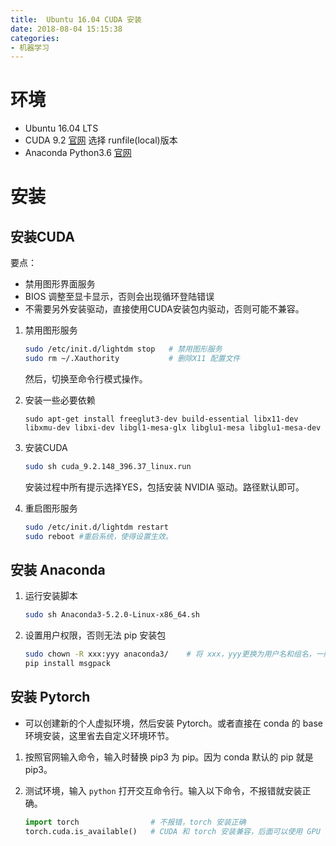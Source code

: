 ```yaml
---
title:  Ubuntu 16.04 CUDA 安装
date: 2018-08-04 15:15:38
categories:
- 机器学习
---
```


# 环境
* Ubuntu 16.04 LTS
* CUDA 9.2 [官网](https://developer.nvidia.com/cuda-toolkit) 选择 runfile(local)版本
* Anaconda Python3.6 [官网](https://www.anaconda.com/download/)

<!-- more -->

# 安装

## 安装CUDA

要点：
* 禁用图形界面服务
* BIOS 调整至显卡显示，否则会出现循环登陆错误
* 不需要另外安装驱动，直接使用CUDA安装包内驱动，否则可能不兼容。

1. 禁用图形服务

    ```bash
    sudo /etc/init.d/lightdm stop   # 禁用图形服务
    sudo rm ~/.Xauthority           # 删除X11 配置文件
    ```

    然后，切换至命令行模式操作。


2. 安装一些必要依赖

    ```
    sudo apt-get install freeglut3-dev build-essential libx11-dev libxmu-dev libxi-dev libgl1-mesa-glx libglu1-mesa libglu1-mesa-dev
    ```

3. 安装CUDA

    ```bash
    sudo sh cuda_9.2.148_396.37_linux.run
    ```

    安装过程中所有提示选择YES，包括安装 NVIDIA 驱动。路径默认即可。

4. 重启图形服务

    ```bash
    sudo /etc/init.d/lightdm restart
    sudo reboot #重启系统，使得设置生效。
    ```

## 安装 Anaconda

1. 运行安装脚本

    ```bash
    sudo sh Anaconda3-5.2.0-Linux-x86_64.sh
    ```

2. 设置用户权限，否则无法 pip 安装包

    ```bash
    sudo chown -R xxx:yyy anaconda3/    # 将 xxx，yyy更换为用户名和组名，一般情况xxx和yyy相同。
    pip install msgpack
    ```

## 安装 Pytorch

* 可以创建新的个人虚拟环境，然后安装 Pytorch。或者直接在 conda 的 base 环境安装，这里省去自定义环境环节。

1. 按照官网输入命令，输入时替换 pip3 为 pip。因为 conda 默认的 pip 就是 pip3。
2. 测试环境，输入 `python` 打开交互命令行。输入以下命令，不报错就安装正确。

    ```python
    import torch                # 不报错，torch 安装正确
    torch.cuda.is_available()   # CUDA 和 torch 安装兼容，后面可以使用 GPU 进行学习。
    ```